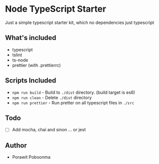 Node TypeScript Starter
=======================

Just a simple typescript starter kit, which no dependencies just typescript

What's included
---------------

- typescript
- tslint
- ts-node
- prettier (with .prettierrc)

Scripts Included
----------------

- `npm run build` - Build to `./dist` directory. (build target is es6)
- `npm run clean` - Delete `./dist` directory
- `npm run prettier` - Run pretter on all typescript files in `./src`

Todo
---

- [ ] Add mocha, chai and sinon ... or jest

Author
-----

- Porawit Poboonma
